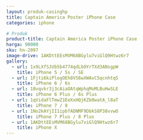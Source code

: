 ```yaml
---
layout: produk-casinghp
title: Captain America Poster iPhone Case
categories: iphone

# Produk
product-title: Captain America Poster iPhone Case
harga: 90000
sku: hn-2097
image-drive: 1AKDttEEsMVM68BGylu7viGlQ9Htwz6r7
gallery:
  - url: 1x9LXfSJUb5b4774qdLbOYrTXd3ANsgpW
    title: iPhone 5 / 5s / SE
  - url: 1Fjti6kiPlogOEh8VS6wXWAvC5qcnhtqS
    title: iPhone 6 / 6s
  - url: 18vqvkr3j3cAiaOAtqWphqMoMLBuHwSLE
    title: iPhone 6 Plus / 6s Plus
  - url: 1qVidaFlTmwZ1EeXxHQjKZb0watA_l8aT
    title: iPhone 7 / 8
  - url: 1No2kAYjII1ipbfADNMF9DbkS8P38vvwO
    title: iPhone 7 Plus / 8 Plus
  - url: 1AKDttEEsMVM68BGylu7viGlQ9Htwz6r7
    title: iPhone X
---
```

